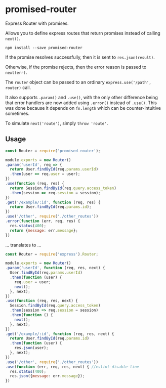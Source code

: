 # promised-router

Express Router with promises.

Allows you to define express routes that return promises instead of calling `next()`.

`npm install --save promised-router`

If the promise resolves successfully, then it is sent to `res.json(result)`.

Otherwise, if the promise rejects, then the error reason is passed to `next(err)`.

The `router` object can be passed to an ordinary `express.use('/path', router)` call.

It also supports `.param()` and `.use()`, with the only other difference being that error handlers are now added using `.error()` instead of `.use()`. This was done because it depends on `fn.length` which can be counter-intuitive sometimes.

To simulate `next('route')`, simply `throw 'route'`.

## Usage

```js
const Router = require('promised-router');

module.exports = new Router()
.param('userId', req => {
  return User.findById(req.params.userId)
  .then(user => req.user = user);
})
.use(function (req, res) {
  return Session.findById(req.query.access_token)
  .then(session => req.session = session);
})
.get('/example/:id', function (req, res) {
  return User.findById(req.params.id);
})
.use('/other', require('./other_routes'))
.error(function (err, req, res) {
  res.status(400);
  return {message: err.message};
})
```

... translates to ...


```js
const Router = require('express').Router;

module.exports = new Router()
.param('userId', function (req, res, next) {
  User.findById(req.params.userId)
  .then(function (user) {
    req.user = user;
    next();
  }, next);
})
.use(function (req, res, next) {
  Session.findById(req.query.access_token)
  .then(session => req.session = session)
  .then(function () {
    next();
  }, next);
})
.get('/example/:id', function (req, res, next) {
  return User.findById(req.params.id)
  .then(function (user) {
    res.json(user);
  }, next);
})
.use('/other', require('./other_routes'))
.use(function (err, req, res, next) { //eslint-disable-line
  res.status(400);
  res.json({message: err.message});
})
```
